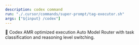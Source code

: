 ```yaml
---
description: codex command
run: "./.cursor/commands/super-prompt/tag-executor.sh"
args: ["${input} /codex"]
---
```


🔧 Codex AMR optimized execution
Auto Model Router with task classification and reasoning level switching.
